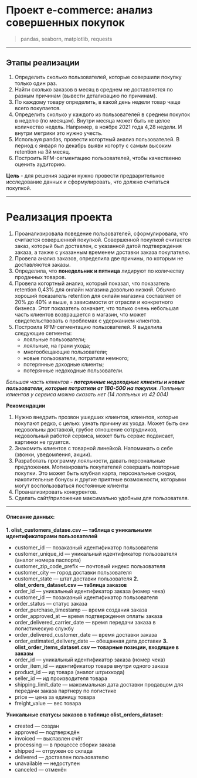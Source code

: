 # Проект e-commerce: анализ совершенных покупок
> pandas, seaborn, matplotlib, requests

____
## Этапы реализации

1. Определить сколько пользователей, которые совершили покупку только один раз.
2. Найти сколько заказов в месяц в среднем не доставляется по разным причинам (вывести детализацию по причинам).
3. По каждому товару определить, в какой день недели товар чаще всего покупается.
4. Определить сколько у каждого из пользователей в среднем покупок в неделю (по месяцам). Внутри месяца может быть не целое количество недель. Например, в ноябре 2021 года 4,28 недели. И внутри метрики это нужно учесть.
5. Используя pandas, провести когортный анализ пользователей. В период с января по декабрь выяви когорту с самым высоким retention на 3й месяц. 
6. Построить RFM-сегментацию пользователей, чтобы качественно оценить аудиторию. 

**Цель**  - для решения задачи нужно провести предварительное исследование данных и сформулировать, что должно считаться покупкой.
____
# Реализация проекта
1. Проанализировала поведение пользователей, сформулировала, что считается совершенной покупкой. Совершенной покупкой считается заказ, который был доставлен, с указанной датой подтверждения заказа, а также с указанным временем доставки заказа покупателю.
2. Провела анализ заказов, определила две причины, по которым не доставляются заказы.
3. Определила, что **понедельник и пятница** лидируют по количеству проданных товаров.
4. Провела когортный анализ, который показал, что показатель retention 0,43% для онлайн магазина довольно низкий. Обычно хороший показатель retention для онлайн магазина составляет от 20% до 40% и выше, в зависимости от отрасли и конкретного бизнеса. Этот показатель означает, что только очень небольшая часть клиентов возвращается в магазин, что может свидетельствовать о проблемах с удержанием клиентов.
5. Построила RFM-сегментацию пользователей. Я выделила следующие сегменты:
   - лояльные пользователи;
   - лояльные, на грани ухода;
   - многообещающие пользователи;
   - новые пользователи, потратили немного;
   - потерянные доходные клиенты;
   - потерянные недоходные пользователи.

  *Большая часть клиентов - **потерянные недоходные клиенты и новые пользователи, которые потратили от 180-500 на покупки**. Лояльных клиентов у сервиса можно сказать нет (14 лояльных из 42 004)*

**Рекомендации**

1. Нужно внедрить прозвон ушедших клиентов, клиентов, которые покупают редко, с целью: узнать причину их ухода. Может быть они недовольны доставкой, грубое отношение сотрудников, недовольный работой сервиса, может быть сервис подвисает, картинки не грузятся.
2. Знакомить клиентов с товарной линейкой. Напоминать о себе (звонки, уведомления, акции).
3. Разработать программу лояльности, давать персональные предложения. Мотивировать покупателей совершать повторные покупки. Это может быть клубная карта, персональные скидки, накопительные бонусы и другие приятные возможности, которыми могут воспользоваться постоянные клиенты
4. Проанализировать конкурентов.
5. Сделать сайт/приложение максимально удобным для пользователя.

______
#### Описание данных:
**1. olist_customers_datase.csv — таблица с уникальными идентификаторами пользователей**
- customer_id — позаказный идентификатор пользователя
- customer_unique_id —  уникальный идентификатор пользователя  (аналог номера паспорта)
- customer_zip_code_prefix —  почтовый индекс пользователя
- customer_city —  город доставки пользователя
- customer_state —  штат доставки пользователя
**2. olist_orders_dataset.csv —  таблица заказов**
- order_id —  уникальный идентификатор заказа (номер чека)
- customer_id —  позаказный идентификатор пользователя
- order_status —  статус заказа
- order_purchase_timestamp —  время создания заказа
- order_approved_at —  время подтверждения оплаты заказа
- order_delivered_carrier_date —  время передачи заказа в логистическую службу
- order_delivered_customer_date —  время доставки заказа
- order_estimated_delivery_date —  обещанная дата доставки
**3. olist_order_items_dataset.csv —  товарные позиции, входящие в заказы**
- order_id —  уникальный идентификатор заказа (номер чека)
- order_item_id —  идентификатор товара внутри одного заказа
- product_id —  ид товара (аналог штрихкода)
- seller_id — ид производителя товара
- shipping_limit_date —  максимальная дата доставки продавцом для передачи заказа партнеру по логистике
- price —  цена за единицу товара
- freight_value —  вес товара

**Уникальные статусы заказов в таблице olist_orders_dataset:**
- created —  создан
- approved —  подтверждён
- invoiced —  выставлен счёт
- processing —  в процессе сборки заказа
- shipped —  отгружен со склада
- delivered —  доставлен пользователю
- unavailable —  недоступен
- canceled —  отменён
